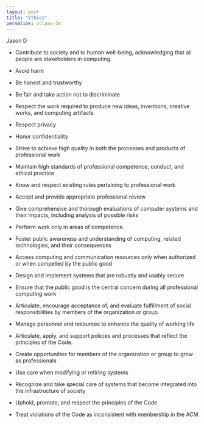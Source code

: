 ```yaml
---
layout: post
title: "Ethics"
permalink: /class-34
---
```

Jason D

*  Contribute to society and to human well-being, acknowledging that all people are stakeholders in computing.

* Avoid harm

* Be honest and trustworthy

* Be fair and take action not to discriminate

* Respect the work required to produce new ideas, inventions, creative works, and computing artifacts

* Respect privacy

* Honor confidentiality

* Strive to achieve high quality in both the processes and products of professional work

* Maintain high standards of professional competence, conduct, and ethical practice

* Know and respect existing rules pertaining to professional work

* Accept and provide appropriate professional review

* Give comprehensive and thorough evaluations of computer systems and their impacts, including analysis of possible risks

* Perform work only in areas of competence.

*  Foster public awareness and understanding of computing, related technologies, and their consequences

* Access computing and communication resources only when authorized or when compelled by the public good

* Design and implement systems that are robustly and usably secure

* Ensure that the public good is the central concern during all professional computing work

* Articulate, encourage acceptance of, and evaluate fulfillment of social responsibilities by members of the organization or group.

* Manage personnel and resources to enhance the quality of working life

* Articulate, apply, and support policies and processes that reflect the principles of the Code.

* Create opportunities for members of the organization or group to grow as professionals

* Use care when modifying or retiring systems

* Recognize and take special care of systems that become integrated into the infrastructure of society

* Uphold, promote, and respect the principles of the Code

* Treat violations of the Code as inconsistent with membership in the ACM